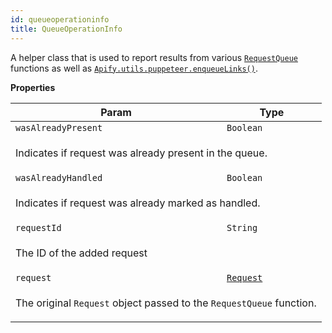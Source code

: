 ```yaml
---
id: queueoperationinfo
title: QueueOperationInfo
---
```

<a name="QueueOperationInfo"></a>

A helper class that is used to report results from various
[`RequestQueue`](../api/requestqueue) functions as well as
[`Apify.utils.puppeteer.enqueueLinks()`](../api/puppeteer#puppeteer.enqueueLinks).

**Properties**
<table>
<thead>
<tr>
<th>Param</th><th>Type</th>
</tr>
</thead>
<tbody>
<tr>
<td><code>wasAlreadyPresent</code></td><td><code>Boolean</code></td>
</tr>
<tr>
<td colspan="3"><p>Indicates if request was already present in the queue.</p>
</td></tr><tr>
<td><code>wasAlreadyHandled</code></td><td><code>Boolean</code></td>
</tr>
<tr>
<td colspan="3"><p>Indicates if request was already marked as handled.</p>
</td></tr><tr>
<td><code>requestId</code></td><td><code>String</code></td>
</tr>
<tr>
<td colspan="3"><p>The ID of the added request</p>
</td></tr><tr>
<td><code>request</code></td><td><code><a href="request">Request</a></code></td>
</tr>
<tr>
<td colspan="3"><p>The original <code>Request</code> object passed to the <code>RequestQueue</code> function.</p>
</td></tr></tbody>
</table>
